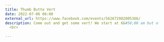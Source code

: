 ```yaml
---
title: Thumb Butte Vert
date: 2022-07-06 06:00
external_url: https://www.facebook.com/events/562672982005366/
description: Come out and get some vert! We start at 6&#58;00 am but of course you can come any time. Up the paved steep section and down the gradual dirt is approximately 2 miles and 600 feet of climbing. Join us to run, hike, runk as many loops as you want! Parking is free on Wednesdays.<br>
  <br>
  
---
```

